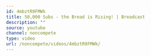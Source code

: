 ```yaml
---
id: 4mbztR9FMWk
title: 50,000 Subs - the Bread is Rising! | Breadcast
description: ""
source: youtube
channel: noncompete
type: video
url: /noncompete/videos/4mbztR9FMWk/
---
```

